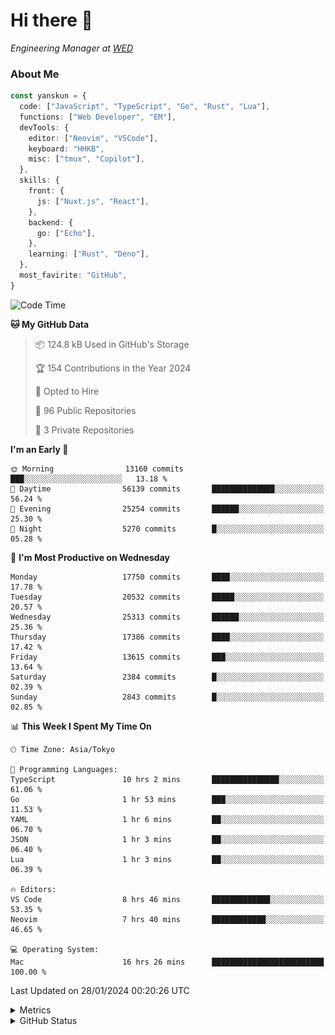 # Hi there&nbsp;:wave:

<!-- ![Alt text](https://spotify-recently-played-readme.vercel.app/api?user=31kynbuubkiu3r4qh4hjuaglhfay) -->

_Engineering Manager at [WED](https://github.com/wedinc)_

### About Me

```ts
const yanskun = {
  code: ["JavaScript", "TypeScript", "Go", "Rust", "Lua"],
  functions: ["Web Developer", "EM"],
  devTools: {
    editor: ["Neovim", "VSCode"],
    keyboard: "HHKB",
    misc: ["tmux", "Copilot"],
  },
  skills: {
    front: {
      js: ["Nuxt.js", "React"],
    },
    backend: {
      go: ["Echo"],
    },
    learning: ["Rust", "Deno"],
  },
  most_favirite: "GitHub",
}
```

<!--START_SECTION:waka-->
![Code Time](http://img.shields.io/badge/Code%20Time-671%20hrs%2029%20mins-blue)

**🐱 My GitHub Data** 

> 📦 124.8 kB Used in GitHub's Storage 
 > 
> 🏆 154 Contributions in the Year 2024
 > 
> 💼 Opted to Hire
 > 
> 📜 96 Public Repositories 
 > 
> 🔑 3 Private Repositories 
 > 
**I'm an Early 🐤** 

```text
🌞 Morning                13160 commits       ███░░░░░░░░░░░░░░░░░░░░░░   13.18 % 
🌆 Daytime                56139 commits       ██████████████░░░░░░░░░░░   56.24 % 
🌃 Evening                25254 commits       ██████░░░░░░░░░░░░░░░░░░░   25.30 % 
🌙 Night                  5270 commits        █░░░░░░░░░░░░░░░░░░░░░░░░   05.28 % 
```
📅 **I'm Most Productive on Wednesday** 

```text
Monday                   17750 commits       ████░░░░░░░░░░░░░░░░░░░░░   17.78 % 
Tuesday                  20532 commits       █████░░░░░░░░░░░░░░░░░░░░   20.57 % 
Wednesday                25313 commits       ██████░░░░░░░░░░░░░░░░░░░   25.36 % 
Thursday                 17386 commits       ████░░░░░░░░░░░░░░░░░░░░░   17.42 % 
Friday                   13615 commits       ███░░░░░░░░░░░░░░░░░░░░░░   13.64 % 
Saturday                 2384 commits        █░░░░░░░░░░░░░░░░░░░░░░░░   02.39 % 
Sunday                   2843 commits        █░░░░░░░░░░░░░░░░░░░░░░░░   02.85 % 
```


📊 **This Week I Spent My Time On** 

```text
🕑︎ Time Zone: Asia/Tokyo

💬 Programming Languages: 
TypeScript               10 hrs 2 mins       ███████████████░░░░░░░░░░   61.06 % 
Go                       1 hr 53 mins        ███░░░░░░░░░░░░░░░░░░░░░░   11.53 % 
YAML                     1 hr 6 mins         ██░░░░░░░░░░░░░░░░░░░░░░░   06.70 % 
JSON                     1 hr 3 mins         ██░░░░░░░░░░░░░░░░░░░░░░░   06.40 % 
Lua                      1 hr 3 mins         ██░░░░░░░░░░░░░░░░░░░░░░░   06.39 % 

🔥 Editors: 
VS Code                  8 hrs 46 mins       █████████████░░░░░░░░░░░░   53.35 % 
Neovim                   7 hrs 40 mins       ████████████░░░░░░░░░░░░░   46.65 % 

💻 Operating System: 
Mac                      16 hrs 26 mins      █████████████████████████   100.00 % 
```


 Last Updated on 28/01/2024 00:20:26 UTC
<!--END_SECTION:waka-->

<details>
  <summary>Metrics</summary>
  <img src="https://github.com/yanskun/yanskun/blob/main/github-metrics.svg" alt="Metrics">
</details>

<details>
  <summary>GitHub Status</summary>
  <picture>
    <source media="(prefers-color-scheme: dark)" srcset="https://raw.githubusercontent.com/yanskun/yanskun/master/profile-summary-card-output/nord_dark/0-profile-details.svg">
   <img src="https://raw.githubusercontent.com/yanskun/yanskun/master/profile-summary-card-output/default/0-profile-details.svg">
  </picture>
  <br>
  <picture>
    <source media="(prefers-color-scheme: dark)" srcset="https://raw.githubusercontent.com/yanskun/yanskun/master/profile-summary-card-output/nord_dark/1-repos-per-language.svg">
   <img src="https://raw.githubusercontent.com/yanskun/yanskun/master/profile-summary-card-output/default/1-repos-per-language.svg">
  </picture>
  <picture>
    <source media="(prefers-color-scheme: dark)" srcset="https://raw.githubusercontent.com/yanskun/yanskun/master/profile-summary-card-output/nord_dark/2-most-commit-language.svg">
   <img src="https://raw.githubusercontent.com/yanskun/yanskun/master/profile-summary-card-output/default/2-most-commit-language.svg">
  </picture>
  <br>
  <picture>
    <source media="(prefers-color-scheme: dark)" srcset="https://raw.githubusercontent.com/yanskun/yanskun/master/profile-summary-card-output/nord_dark/3-stats.svg">
   <img src="https://raw.githubusercontent.com/yanskun/yanskun/master/profile-summary-card-output/default/3-stats.svg">
  </picture>
  <picture>
    <source media="(prefers-color-scheme: dark)" srcset="https://raw.githubusercontent.com/yanskun/yanskun/master/profile-summary-card-output/nord_dark/4-productive-time.svg">
   <img src="https://raw.githubusercontent.com/yanskun/yanskun/master/profile-summary-card-output/default/4-productive-time.svg">
  </picture>
</details>
